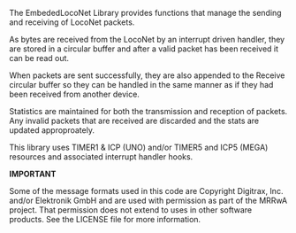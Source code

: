 The EmbededLocoNet Library provides functions that manage the
sending and receiving of LocoNet packets.

As bytes are received from the LocoNet by an interrupt driven
handler, they are stored in a circular buffer and after a valid
packet has been received it can be read out.

When packets are sent successfully, they are also appended to the
Receive circular buffer so they can be handled in the same manner
as if they had been received from another device.

Statistics are maintained for both the transmission and reception
of packets.  Any invalid packets that are received are discarded
and the stats are updated approproately.

This library uses TIMER1 & ICP (UNO) and/or TIMER5 and ICP5 (MEGA)
resources and associated interrupt handler hooks.

**IMPORTANT**

Some of the message formats used in this code are Copyright Digitrax,
Inc.  and/or Elektronik GmbH and are used with permission as part
of the MRRwA project.  That permission does not extend to uses in
other software products.  See the LICENSE file for more information.



